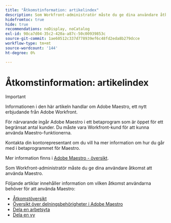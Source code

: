 ```yaml
---
title: "Åtkomstinformation: artikelindex"
description: Som Workfront-administratör måste du ge dina användare åtkomst att använda Maestro. Följande artiklar innehåller information om vilken åtkomst användarna behöver för att använda Maestro.
hidefromtoc: true
hide: true
recommendations: noDisplay, noCatalog
exl-id: 98ca7d04-35c2-420a-a87c-50c00939853c
source-git-commit: 1ae60512c337d778939ef6c48fd2eda8b279dcce
workflow-type: tm+mt
source-wordcount: '144'
ht-degree: 0%

---
```


# Åtkomstinformation: artikelindex

>[!IMPORTANT]
>
>Informationen i den här artikeln handlar om Adobe Maestro, ett nytt erbjudande från Adobe Workfront.
>
>För närvarande ingår Adobe Maestro i ett betaprogram som är öppet för ett begränsat antal kunder. Du måste vara Workfront-kund för att kunna använda Maestro-funktionerna.
>
>Kontakta din kontorepresentant om du vill ha mer information om hur du går med i betaprogrammet för Maestro.
>
>Mer information finns i [Adobe Maestro - översikt](../maestro-overview.md).

Som Workfront-administratör måste du ge dina användare åtkomst att använda Maestro.

Följande artiklar innehåller information om vilken åtkomst användarna behöver för att använda Maestro:

* [Åtkomstöversikt](../access/access-overview.md)
* [Översikt över delningsbehörigheter i Adobe Maestro](/help/quicksilver/maestro/access/sharing-permissions-overview.md)
* [Dela en arbetsyta](/help/quicksilver/maestro/access/share-workspaces.md)
* [Dela en vy](/help/quicksilver/maestro/access/share-views.md)


